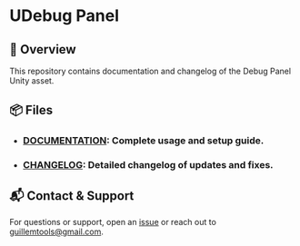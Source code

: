 # UDebug Panel

## 📖 Overview
This repository contains documentation and changelog of the Debug Panel Unity asset.

## 📦 Files
- ### [DOCUMENTATION](https://github.com/GuillemTools/UDebugPanel/blob/main/DOCUMENTATION.md): Complete usage and setup guide.
- ### [CHANGELOG](https://github.com/GuillemTools/UDebugPanel/blob/main/CHANGELOG.md): Detailed changelog of updates and fixes.

## 📬 Contact & Support
For questions or support, open an [issue](https://github.com/GuillemTools/UDebugPanel/issues) or reach out to [guillemtools@gmail.com](mailto:guillemtools@gmail.com).
